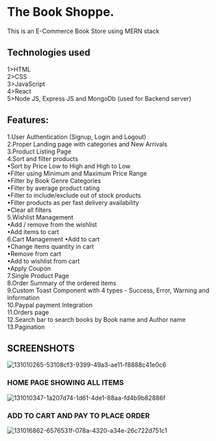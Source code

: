 
# The Book Shoppe.

This is an E-Commerce Book Store using MERN stack


## Technologies used

1>HTML    
2>CSS    
3>JavaScript       
4>React          
5>Node JS, Express JS and MongoDb (used for Backend server) 
## Features:
1.User Authentication (Signup, Login and Logout)  
2.Proper Landing page with categories and New Arrivals  
3.Product Listing Page   
4.Sort and filter products  
•Sort by Price Low to High and High to Low    
•Filter using Minimum and Maximum Price Range    
•Filter by Book Genre Categories    
•Filter by average product rating    
•Filter to include/exclude out of stock products     
•Filter products as per fast delivery availability     
•Clear all filters     
5.Wishlist Management      
•Add / remove from the wishlist     
•Add items to cart     
6.Cart Management
•Add to cart    
•Change items quantity in cart       
•Remove from cart         
•Add to wishlist from cart        
•Apply Coupon        
7.Single Product Page      
8.Order Summary of the ordered items       
9.Custom Toast Component with 4 types - Success, Error, Warning and Information      
10.Paypal payment Integration             
11.Orders page          
12.Search bar to search books by Book name and Author name     
13.Pagination         

## SCREENSHOTS

![131010265-53108cf3-9399-49a3-ae11-f8888c41e0c6](https://github.com/Hritambhar/project/assets/91551994/e191f3cf-8943-4dfe-95b6-a49320d0f6d7)

### HOME PAGE SHOWING ALL ITEMS

![131010347-1a207d74-1d61-4de1-88aa-fd4b9b82886f](https://github.com/Hritambhar/project/assets/91551994/fc5ec6a0-dd8e-4f5b-8b03-261211c2daaf)

### ADD TO CART AND PAY TO PLACE ORDER

![131016862-6576531f-078a-4320-a34e-26c722d751c1](https://github.com/Hritambhar/project/assets/91551994/c3546d66-ecc9-41c7-9778-f6bddb4a86f2)
